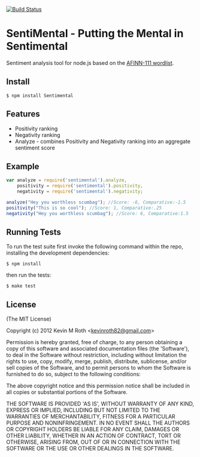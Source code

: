 [![Build Status](https://secure.travis-ci.org/thinkroth/Sentimental.png)](http://travis-ci.org/thinkroth/Sentimental)
# SentiMental - Putting the Mental in Sentimental
      
  Sentiment analysis tool for node.js based on the [AFINN-111 wordlist](http://www2.imm.dtu.dk/pubdb/views/publication_details.php?id=6010).
  
## Install
    $ npm install Sentimental

## Features

  * Positivity ranking
  * Negativity ranking
  * Analyze - combines Positivity and Negativity ranking into an aggregate sentiment score

## Example
```js
var analyze = require('sentimental').analyze,
    positivity = require('sentimental').positivity,
    negativity = require('sentimental').negativity;

analyze("Hey you worthless scumbag"); //Score: -6, Comparative:-1.5
positivity("This is so cool"); //Score: 1, Comparative:.25
negativity("Hey you worthless scumbag"); //Score: 6, Comparative:1.5
```



## Running Tests

To run the test suite first invoke the following command within the repo, installing the development dependencies:

    $ npm install

then run the tests:

    $ make test



## License 

(The MIT License)

Copyright (c) 2012 Kevin M Roth &lt;kevinroth82@gmail.com&gt;

Permission is hereby granted, free of charge, to any person obtaining
a copy of this software and associated documentation files (the
'Software'), to deal in the Software without restriction, including
without limitation the rights to use, copy, modify, merge, publish,
distribute, sublicense, and/or sell copies of the Software, and to
permit persons to whom the Software is furnished to do so, subject to
the following conditions:

The above copyright notice and this permission notice shall be
included in all copies or substantial portions of the Software.

THE SOFTWARE IS PROVIDED 'AS IS', WITHOUT WARRANTY OF ANY KIND,
EXPRESS OR IMPLIED, INCLUDING BUT NOT LIMITED TO THE WARRANTIES OF
MERCHANTABILITY, FITNESS FOR A PARTICULAR PURPOSE AND NONINFRINGEMENT.
IN NO EVENT SHALL THE AUTHORS OR COPYRIGHT HOLDERS BE LIABLE FOR ANY
CLAIM, DAMAGES OR OTHER LIABILITY, WHETHER IN AN ACTION OF CONTRACT,
TORT OR OTHERWISE, ARISING FROM, OUT OF OR IN CONNECTION WITH THE
SOFTWARE OR THE USE OR OTHER DEALINGS IN THE SOFTWARE.
